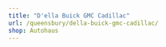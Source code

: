 ```yaml
---
title: "D'ella Buick GMC Cadillac"
url: /queensbury/della-buick-gmc-cadillac/
shop: Autohaus
---
```

